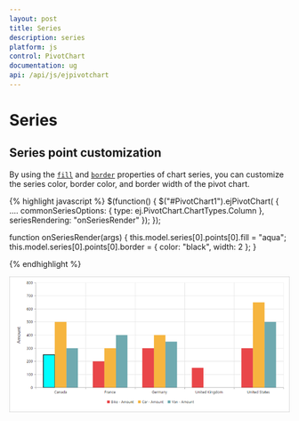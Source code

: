 ```yaml
---
layout: post
title: Series
description: series
platform: js
control: PivotChart
documentation: ug
api: /api/js/ejpivotchart
---
```


# Series

## Series point customization
By using the [`fill`](/api/js/ejchart#members:series-fill) and [`border`](/api/js/ejchart#members:series-border) properties of chart series, you can customize the series color, border color, and border width of the pivot chart.
 
{% highlight javascript %}
$(function()
{
    $("#PivotChart1").ejPivotChart(
    {
        ....
        commonSeriesOptions:
        {
            type: ej.PivotChart.ChartTypes.Column
        },
        seriesRendering: "onSeriesRender"
    });
});

function onSeriesRender(args)
{
    this.model.series[0].points[0].fill = "aqua";
    this.model.series[0].points[0].border = {
        color: "black",
        width: 2
    };
}

{% endhighlight %}

![](Series_images/Series_img1.png)